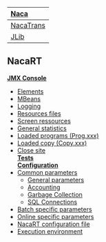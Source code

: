 |[Naca](Naca.md)|
|:--------------|
|[NacaTrans](NacaTrans.md)|[NacaRT](NacaRT.md)|[NacaSamples](NacaSamples.md)|
|[JLib](JLib.md)|

## NacaRT ##
**[JMX Console](NacaRT01.md)**<br>
<ul><li><a href='NacaRT0101.md'>Elements</a><br>
</li><li><a href='NacaRT0102.md'>MBeans</a><br>
</li><li><a href='NacaRT0103.md'>Logging</a><br>
</li><li><a href='NacaRT0104.md'>Resources files</a><br>
</li><li><a href='NacaRT0105.md'>Screen ressources</a><br>
</li><li><a href='NacaRT0106.md'>General statistics</a><br>
</li><li><a href='NacaRT0107.md'>Loaded programs (Prog.xxx)</a><br>
</li><li><a href='NacaRT0108.md'>Loaded copy (Copy.xxx)</a><br>
</li><li><a href='NacaRT0109.md'>Close site</a><br>
<b><a href='NacaRT02.md'>Tests</a></b><br>
<b><a href='NacaRT03.md'>Configuration</a></b><br>
</li><li><a href='NacaRT0301.md'>Common parameters</a><br>
<ul><li><a href='NacaRT030101.md'>General parameters</a><br>
</li><li><a href='NacaRT030102.md'>Accounting</a><br>
</li><li><a href='NacaRT030103.md'>Garbage Collection</a><br>
</li><li><a href='NacaRT030104.md'>SQL Connections</a><br>
</li></ul></li><li><a href='NacaRT0302.md'>Batch specific parameters</a><br>
</li><li><a href='NacaRT0303.md'>Online specific parameters</a><br>
</li><li><a href='NacaRT0304.md'>NacaRT configuration file</a><br>
</li><li><a href='NacaRT0305.md'>Execution environment</a><br>